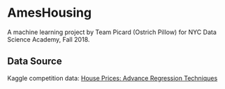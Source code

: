 # AmesHousing

A machine learning project by Team Picard (Ostrich Pillow) for NYC Data Science Academy, Fall 2018.

## Data Source
Kaggle competition data: [House Prices: Advance Regression Techniques](https://www.kaggle.com/c/house-prices-advanced-regression-techniques)

